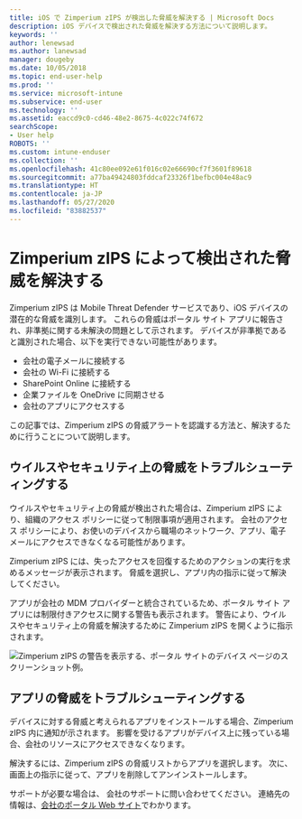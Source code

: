 ```yaml
---
title: iOS で Zimperium zIPS が検出した脅威を解決する | Microsoft Docs
description: iOS デバイスで検出された脅威を解決する方法について説明します。
keywords: ''
author: lenewsad
ms.author: lanewsad
manager: dougeby
ms.date: 10/05/2018
ms.topic: end-user-help
ms.prod: ''
ms.service: microsoft-intune
ms.subservice: end-user
ms.technology: ''
ms.assetid: eaccd9c0-cd46-48e2-8675-4c022c74f672
searchScope:
- User help
ROBOTS: ''
ms.custom: intune-enduser
ms.collection: ''
ms.openlocfilehash: 41c80ee092e61f016c02e66690cf7f3601f89618
ms.sourcegitcommit: a77ba49424803fddcaf23326f1befbc004e48ac9
ms.translationtype: HT
ms.contentlocale: ja-JP
ms.lasthandoff: 05/27/2020
ms.locfileid: "83882537"
---
```

# <a name="resolve-a-threat-found-by-zimperium-zips"></a>Zimperium zIPS によって検出された脅威を解決する

Zimperium zIPS は Mobile Threat Defender サービスであり、iOS デバイスの潜在的な脅威を識別します。 これらの脅威はポータル サイト アプリに報告され、非準拠に関する未解決の問題として示されます。 デバイスが非準拠であると識別された場合、以下を実行できない可能性があります。

* 会社の電子メールに接続する
* 会社の Wi-Fi に接続する
* SharePoint Online に接続する
* 企業ファイルを OneDrive に同期させる
* 会社のアプリにアクセスする

この記事では、Zimperium zIPS の脅威アラートを認識する方法と、解決するために行うことについて説明します。 

## <a name="troubleshoot-virus-or-security-threat"></a>ウイルスやセキュリティ上の脅威をトラブルシューティングする  
ウイルスやセキュリティ上の脅威が検出された場合は、Zimperium zIPS により、組織のアクセス ポリシーに従って制限事項が適用されます。 会社のアクセス ポリシーにより、お使いのデバイスから職場のネットワーク、アプリ、電子メールにアクセスできなくなる可能性があります。  

Zimperium zIPS には、失ったアクセスを回復するためのアクションの実行を求めるメッセージが表示されます。 脅威を選択し、アプリ内の指示に従って解決してください。

アプリが会社の MDM プロバイダーと統合されているため、ポータル サイト アプリには制限付きアクセスに関する警告も表示されます。 警告により、ウイルスやセキュリティ上の脅威を解決するために Zimperium zIPS を開くように指示されます。  

  ![Zimperium zIPS の警告を表示する、ポータル サイトのデバイス ページのスクリーンショット例。](./media/CP-lookout-virus-banner-1808.png)  
  
## <a name="troubleshoot-an-app-threat"></a>アプリの脅威をトラブルシューティングする

デバイスに対する脅威と考えられるアプリをインストールする場合、Zimperium zIPS 内に通知が示されます。 影響を受けるアプリがデバイス上に残っている場合、会社のリソースにアクセスできなくなります。  

解決するには、Zimperium zIPS の脅威リストからアプリを選択します。 次に、画面上の指示に従って、アプリを削除してアンインストールします。  

サポートが必要な場合は、 会社のサポートに問い合わせてください。 連絡先の情報は、[会社のポータル Web サイト](https://go.microsoft.com/fwlink/?linkid=2010980)でわかります。   
